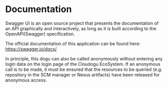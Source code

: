 # Documentation

Swagger UI is an open source project that presents the documentation of an API graphically and interactively, as long as it is built according to the OpenAPI(Swagger) specification.

The official documentation of this application can be found here: https://swagger.io/docs/

In principle, this dogu can also be called anonymously without entering any login data on the login page of the Cloudogu EcoSystem. If an anonymous call is to be made, it must be ensured that the resources to be queried (e.g. repository in the SCM manager or Nexus artifacts) have been released for anonymous access.